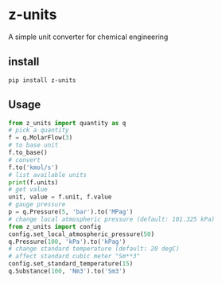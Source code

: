 # z-units

A simple unit converter for chemical engineering

## install

```shell
pip install z-units
```

## Usage

```python
from z_units import quantity as q
# pick a quantity
f = q.MolarFlow(3)
# to base unit
f.to_base()
# convert
f.to('kmol/s')
# list available units
print(f.units)
# get value
unit, value = f.unit, f.value
# gauge pressure
p = q.Pressure(5, 'bar').to('MPag')
# change local atmospheric pressure (default: 101.325 kPa)
from z_units import config
config.set_local_atmospheric_pressure(50)
q.Pressure(100, 'kPa').to('kPag')
# change standard temperature (default: 20 degC)
# affect standard cubic meter "Sm**3"
config.set_standard_temperature(15)
q.Substance(100, 'Nm3').to('Sm3')
```